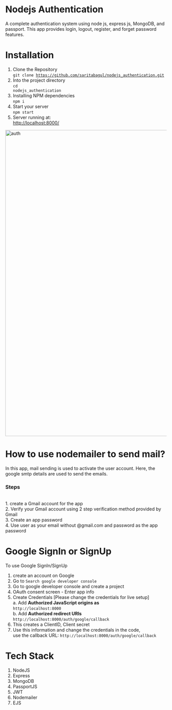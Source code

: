 # Nodejs Authentication
A complete authentication system using node js, express js, MongoDB, and passport.
This app provides login, logout, register, and forget password features.

# Installation
1. Clone the Repository<br>
  <code>git clone https://github.com/saritabagul/nodejs_authentication.git</code>  
2. Into the project directory<br>
  <code>cd nodejs_authentication</code>
3. Installing NPM dependencies<br>
  <code>npm i</code>
4. Start your server<br>
   <code>npm start</code>  
5. Server running at:<br>
   <a href="http://localhost:8000/">http://localhost:8000/</a>

  <img width="957" alt="auth" src="https://github.com/saritabagul/nodejs_authentication/assets/34671228/ae35ca49-d2c4-4343-a9a1-7befdee99cbf">



# How to use nodemailer to send mail?
In this app, mail sending is used to activate the user account. Here, the google smtp details are used to send the emails. 
<h3>Steps</h3>
<br>
1. create a Gmail account for the app<br>
2. Verify your Gmail account using 2 step verification method provided by Gmail<br>
3. Create an app password<br>
4. Use user as your email without @gmail.com and password as the app password<br>

# Google SignIn or SignUp
To use Google SignIn/SignUp<br>
1. create an account on Google <br>
2. Go to <code>Search google developer console</code><br>
3. Go to google developer console and create a project<br>
4. OAuth consent screen - Enter app info<br>
5. Create Credentials [Please change the credentials for live setup]<br>
   a. Add <strong>Authorized JavaScript origins as</strong><br>
   <code>http://localhost:8000</code><br>
   b. Add  <strong>Authorized redirect URIs</strong><br>
   <code>http://localhost:8000/auth/google/callback</code><br>   
 6. This creates a ClientID, Client secret<br>
 7. Use this information and change the credentials in the code,<br>
    use the callback URL: <code>http://localhost:8000/auth/google/callback</code><br>

 # Tech Stack
1. NodeJS
2. Express
3. MongoDB
4. PassportJS
5. JWT
6. Nodemailer
7. EJS 
   

   







   

